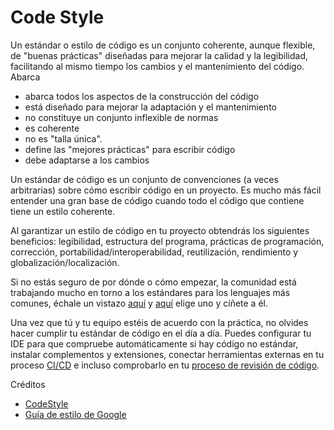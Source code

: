 # Code Style
Un estándar o estilo de código es un conjunto coherente, aunque flexible, de "buenas prácticas" diseñadas para mejorar la calidad y la legibilidad, facilitando al mismo tiempo los cambios y el mantenimiento del código. Abarca

- abarca todos los aspectos de la construcción del código
- está diseñado para mejorar la adaptación y el mantenimiento
- no constituye un conjunto inflexible de normas
- es coherente
- no es "talla única".
- define las "mejores prácticas" para escribir código
- debe adaptarse a los cambios

Un estándar de código es un conjunto de convenciones (a veces arbitrarias) sobre cómo escribir código en un proyecto. Es mucho más fácil entender una gran base de código cuando todo el código que contiene tiene un estilo coherente.

Al garantizar un estilo de código en tu proyecto obtendrás los siguientes beneficios: legibilidad, estructura del programa, prácticas de programación, corrección, portabilidad/interoperabilidad, reutilización, rendimiento y globalización/localización.

Si no estás seguro de por dónde o cómo empezar, la comunidad está trabajando mucho en torno a los estándares para los lenguajes más comunes, échale un vistazo [aquí](https://codestyle.co) y [aquí](https://google.github.io/styleguide/) elige uno y cíñete a él.

Una vez que tú y tu equipo estéis de acuerdo con la práctica, no olvides hacer cumplir tu estándar de código en el día a día. Puedes configurar tu IDE para que compruebe automáticamente si hay código no estándar, instalar complementos y extensiones, conectar herramientas externas en tu proceso [CI/CD](ci-cd.md) e incluso comprobarlo en tu [proceso de revisión de código](code-review.md).

Créditos

- [CodeStyle](https://codestyle.co)
- [Guía de estilo de Google](https://google.github.io/styleguide/)
